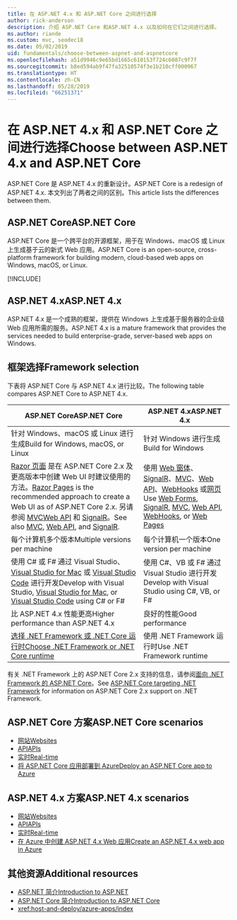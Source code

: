 ```yaml
---
title: 在 ASP.NET 4.x 和 ASP.NET Core 之间进行选择
author: rick-anderson
description: 介绍 ASP.NET Core 和ASP.NET 4.x 以及如何在它们之间进行选择。
ms.author: riande
ms.custom: mvc, seodec18
ms.date: 05/02/2019
uid: fundamentals/choose-between-aspnet-and-aspnetcore
ms.openlocfilehash: a51d9946c9e65bd1665c610153f724c6087c9f7f
ms.sourcegitcommit: b8ed594ab9f47fa32510574f3e1b210cff000967
ms.translationtype: HT
ms.contentlocale: zh-CN
ms.lasthandoff: 05/28/2019
ms.locfileid: "66251371"
---
```

# <a name="choose-between-aspnet-4x-and-aspnet-core"></a><span data-ttu-id="91ba7-103">在 ASP.NET 4.x 和 ASP.NET Core 之间进行选择</span><span class="sxs-lookup"><span data-stu-id="91ba7-103">Choose between ASP.NET 4.x and ASP.NET Core</span></span>

<span data-ttu-id="91ba7-104">ASP.NET Core 是 ASP.NET 4.x 的重新设计。</span><span class="sxs-lookup"><span data-stu-id="91ba7-104">ASP.NET Core is a redesign of ASP.NET 4.x.</span></span> <span data-ttu-id="91ba7-105">本文列出了两者之间的区别。</span><span class="sxs-lookup"><span data-stu-id="91ba7-105">This article lists the differences between them.</span></span>

## <a name="aspnet-core"></a><span data-ttu-id="91ba7-106">ASP.NET Core</span><span class="sxs-lookup"><span data-stu-id="91ba7-106">ASP.NET Core</span></span>

<span data-ttu-id="91ba7-107">ASP.NET Core 是一个跨平台的开源框架，用于在 Windows、macOS 或 Linux 上生成基于云的新式 Web 应用。</span><span class="sxs-lookup"><span data-stu-id="91ba7-107">ASP.NET Core is an open-source, cross-platform framework for building modern, cloud-based web apps on Windows, macOS, or Linux.</span></span>

[!INCLUDE[](~/includes/benefits.md)]

## <a name="aspnet-4x"></a><span data-ttu-id="91ba7-108">ASP.NET 4.x</span><span class="sxs-lookup"><span data-stu-id="91ba7-108">ASP.NET 4.x</span></span>

<span data-ttu-id="91ba7-109">ASP.NET 4.x 是一个成熟的框架，提供在 Windows 上生成基于服务器的企业级 Web 应用所需的服务。</span><span class="sxs-lookup"><span data-stu-id="91ba7-109">ASP.NET 4.x is a mature framework that provides the services needed to build enterprise-grade, server-based web apps on Windows.</span></span>

## <a name="framework-selection"></a><span data-ttu-id="91ba7-110">框架选择</span><span class="sxs-lookup"><span data-stu-id="91ba7-110">Framework selection</span></span>

<span data-ttu-id="91ba7-111">下表将 ASP.NET Core 与 ASP.NET 4.x 进行比较。</span><span class="sxs-lookup"><span data-stu-id="91ba7-111">The following table compares ASP.NET Core to ASP.NET 4.x.</span></span>

| <span data-ttu-id="91ba7-112">ASP.NET Core</span><span class="sxs-lookup"><span data-stu-id="91ba7-112">ASP.NET Core</span></span> | <span data-ttu-id="91ba7-113">ASP.NET 4.x</span><span class="sxs-lookup"><span data-stu-id="91ba7-113">ASP.NET 4.x</span></span> |
|---|---|
|<span data-ttu-id="91ba7-114">针对 Windows、macOS 或 Linux 进行生成</span><span class="sxs-lookup"><span data-stu-id="91ba7-114">Build for Windows, macOS, or Linux</span></span>|<span data-ttu-id="91ba7-115">针对 Windows 进行生成</span><span class="sxs-lookup"><span data-stu-id="91ba7-115">Build for Windows</span></span>|
|<span data-ttu-id="91ba7-116">[Razor 页面](xref:razor-pages/index) 是在 ASP.NET Core 2.x 及更高版本中创建 Web UI 时建议使用的方法。</span><span class="sxs-lookup"><span data-stu-id="91ba7-116">[Razor Pages](xref:razor-pages/index) is the recommended approach to create a Web UI as of ASP.NET Core 2.x.</span></span> <span data-ttu-id="91ba7-117">另请参阅 [MVC](xref:mvc/overview)[Web API](xref:tutorials/first-web-api) 和 [SignalR](xref:signalr/introduction)。</span><span class="sxs-lookup"><span data-stu-id="91ba7-117">See also [MVC](xref:mvc/overview), [Web API](xref:tutorials/first-web-api), and [SignalR](xref:signalr/introduction).</span></span>|<span data-ttu-id="91ba7-118">使用 [Web 窗体](/aspnet/web-forms)、[SignalR](/aspnet/signalr)、[MVC](/aspnet/mvc)、[Web API](/aspnet/web-api/)、[WebHooks](/aspnet/webhooks/) 或[网页](/aspnet/web-pages)</span><span class="sxs-lookup"><span data-stu-id="91ba7-118">Use [Web Forms](/aspnet/web-forms), [SignalR](/aspnet/signalr), [MVC](/aspnet/mvc), [Web API](/aspnet/web-api/), [WebHooks](/aspnet/webhooks/), or [Web Pages](/aspnet/web-pages)</span></span>|
|<span data-ttu-id="91ba7-119">每个计算机多个版本</span><span class="sxs-lookup"><span data-stu-id="91ba7-119">Multiple versions per machine</span></span>|<span data-ttu-id="91ba7-120">每个计算机一个版本</span><span class="sxs-lookup"><span data-stu-id="91ba7-120">One version per machine</span></span>|
|<span data-ttu-id="91ba7-121">使用 C# 或 F# 通过 Visual Studio、[Visual Studio for Mac](https://visualstudio.microsoft.com/vs/mac/) 或 [Visual Studio Code](https://code.visualstudio.com/) 进行开发</span><span class="sxs-lookup"><span data-stu-id="91ba7-121">Develop with Visual Studio, [Visual Studio for Mac](https://visualstudio.microsoft.com/vs/mac/), or [Visual Studio Code](https://code.visualstudio.com/) using C# or F#</span></span>|<span data-ttu-id="91ba7-122">使用 C#、VB 或 F# 通过 Visual Studio 进行开发</span><span class="sxs-lookup"><span data-stu-id="91ba7-122">Develop with Visual Studio using C#, VB, or F#</span></span>|
|<span data-ttu-id="91ba7-123">比 ASP.NET 4.x 性能更高</span><span class="sxs-lookup"><span data-stu-id="91ba7-123">Higher performance than ASP.NET 4.x</span></span>|<span data-ttu-id="91ba7-124">良好的性能</span><span class="sxs-lookup"><span data-stu-id="91ba7-124">Good performance</span></span>|
|[<span data-ttu-id="91ba7-125">选择 .NET Framework 或 .NET Core 运行时</span><span class="sxs-lookup"><span data-stu-id="91ba7-125">Choose .NET Framework or .NET Core runtime</span></span>](/dotnet/standard/choosing-core-framework-server)|<span data-ttu-id="91ba7-126">使用 .NET Framework 运行时</span><span class="sxs-lookup"><span data-stu-id="91ba7-126">Use .NET Framework runtime</span></span>|

<span data-ttu-id="91ba7-127">有关 .NET Framework 上的 ASP.NET Core 2.x 支持的信息，请参阅[面向 .NET Framework 的 ASP.NET Core](xref:index#target-framework)。</span><span class="sxs-lookup"><span data-stu-id="91ba7-127">See [ASP.NET Core targeting .NET Framework](xref:index#target-framework) for information on ASP.NET Core 2.x support on .NET Framework.</span></span>

## <a name="aspnet-core-scenarios"></a><span data-ttu-id="91ba7-128">ASP.NET Core 方案</span><span class="sxs-lookup"><span data-stu-id="91ba7-128">ASP.NET Core scenarios</span></span>

* [<span data-ttu-id="91ba7-129">网站</span><span class="sxs-lookup"><span data-stu-id="91ba7-129">Websites</span></span>](xref:tutorials/first-mvc-app/index)
* [<span data-ttu-id="91ba7-130">API</span><span class="sxs-lookup"><span data-stu-id="91ba7-130">APIs</span></span>](xref:tutorials/first-web-api)
* [<span data-ttu-id="91ba7-131">实时</span><span class="sxs-lookup"><span data-stu-id="91ba7-131">Real-time</span></span>](xref:signalr/index)
* [<span data-ttu-id="91ba7-132">将 ASP.NET Core 应用部署到 Azure</span><span class="sxs-lookup"><span data-stu-id="91ba7-132">Deploy an ASP.NET Core app to Azure</span></span>](/azure/app-service/app-service-web-get-started-dotnet)

## <a name="aspnet-4x-scenarios"></a><span data-ttu-id="91ba7-133">ASP.NET 4.x 方案</span><span class="sxs-lookup"><span data-stu-id="91ba7-133">ASP.NET 4.x scenarios</span></span>

* [<span data-ttu-id="91ba7-134">网站</span><span class="sxs-lookup"><span data-stu-id="91ba7-134">Websites</span></span>](/aspnet/mvc)
* [<span data-ttu-id="91ba7-135">API</span><span class="sxs-lookup"><span data-stu-id="91ba7-135">APIs</span></span>](/aspnet/web-api)
* [<span data-ttu-id="91ba7-136">实时</span><span class="sxs-lookup"><span data-stu-id="91ba7-136">Real-time</span></span>](/aspnet/signalr)
* [<span data-ttu-id="91ba7-137">在 Azure 中创建 ASP.NET 4.x Web 应用</span><span class="sxs-lookup"><span data-stu-id="91ba7-137">Create an ASP.NET 4.x web app in Azure</span></span>](/azure/app-service/app-service-web-get-started-dotnet-framework)

## <a name="additional-resources"></a><span data-ttu-id="91ba7-138">其他资源</span><span class="sxs-lookup"><span data-stu-id="91ba7-138">Additional resources</span></span>

* [<span data-ttu-id="91ba7-139">ASP.NET 简介</span><span class="sxs-lookup"><span data-stu-id="91ba7-139">Introduction to ASP.NET</span></span>](/aspnet/overview)
* [<span data-ttu-id="91ba7-140">ASP.NET Core 简介</span><span class="sxs-lookup"><span data-stu-id="91ba7-140">Introduction to ASP.NET Core</span></span>](xref:index)
* <xref:host-and-deploy/azure-apps/index>
